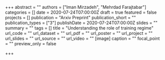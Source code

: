 +++
abstract = ""
authors = ["Iman Mirzadeh", "Mehrdad Farajtabar"]
categories = []
date = 2020-07-24T07:00:00Z
draft = true
featured = false
projects = []
publication = "Arxiv Preprint"
publication_short = ""
publication_types = ["3"]
publishDate = 2020-07-24T07:00:00Z
slides = ""
summary = ""
tags = []
title = "Understanding the role of training regime"
url_code = ""
url_dataset = ""
url_pdf = ""
url_poster = ""
url_project = ""
url_slides = ""
url_source = ""
url_video = ""
[image]
caption = ""
focal_point = ""
preview_only = false

+++
